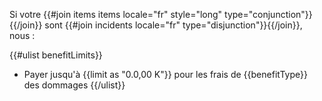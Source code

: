 Si votre {{#join items items locale="fr" style="long" type="conjunction"}}{{/join}} sont {{#join incidents locale="fr" type="disjunction"}}{{/join}}, nous :

{{#ulist benefitLimits}}
- Payer jusqu'à {{limit as "0.0,00 K"}} pour les frais de {{benefitType}} des dommages
{{/ulist}}